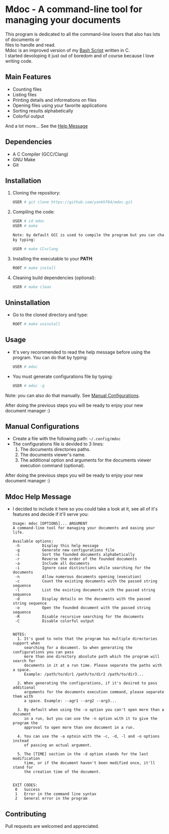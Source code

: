 # Mdoc - A command-line tool for managing your documents
This program is dedicated to all the command-line lovers that also has lots of documents or  
files to handle and read.  
Mdoc is an improved version of my [Bash Script](https://github.com/yankh764/rdoc) written in C.  
I started devoloping it just out of boredom and of course because I love writing code.


## Main Features
* Counting files
* Listing files
* Printing details and informations on files
* Opening files using your favorite applications
* Sorting results alphabetically
* Colorful output
  
And a lot more... See the [Help Message](#mdoc-help-message)


## Dependencies
* A C Compiler (GCC/Clang)
* GNU Make
* Git


## Installation
1. Cloning the repository:
    ```Bash
    USER # git clone https://github.com/yankh764/mdoc.git
    ```
2. Compiling the code:
    ```Bash
    USER # cd mdoc
    USER # make
    
    Note: by default GCC is used to compile the program but you can change that  
    by typing:

    USER # make CC=clang
    ```
3. Installing the executable to your **PATH**:
    ```Bash
    ROOT # make install
    ```
4. Cleaning build dependencies (optional):
    ```Bash
    USER # make clean
    ```

## Uninstallation
* Go to the cloned directory and type:
    ```Bash
    ROOT # make uninstall
    ```

## Usage
* It's very recommended to read the help message before using the program. You can do that by typing:
    ```Bash
    USER # mdoc
    ```
* You must generate configurations file by typing:
    ```Bash
    USER # mdoc -g
    ```
Note: you can also do that manually. See [Manual Configurations](#manual-configurations).
  
After doing the previous steps you will be ready to enjoy your new document manager :)


## Manual Configurations
* Create a file with the following path: `~/.config/mdoc`
* The configurations file is devided to 3 lines: 
    1. The documents directories paths.
    2. The documents viewer's name.
    3. The additional option and arguments for the documents viewer execution command (optional).
  
After doing the previous steps you will be ready to enjoy your new document manager :)


## Mdoc Help Message
* I decided to include it here so you could take a look at it, see all of it's features and decide if it'll serve you:
    ```
    Usage: mdoc [OPTIONS]... ARGUMENT
    A command-line tool for managing your documents and easing your life.

    Available options:
     -h 		 Display this help message
     -g 		 Generate new configurations file
     -s 		 Sort the founded documents alphabetically
     -r 		 Reverse the order of the founded documents
     -a 		 Include all documents
     -i 		 Ignore case distinctions while searching for the documents
     -n 		 Allow numerous documents opening (execution)
     -c 		 Count the existing documents with the passed string sequence
     -l 		 List the existing documents with the passed string sequence
     -d 		 Display details on the documents with the passed string sequence
     -o 		 Open the founded document with the passed string sequence
     -R 		 Disable recursive searching for the documents
     -C 		 Disable colorful output


    NOTES:
      1. It's good to note that the program has multiple directories support when
         searching for a document. So when generating the configurations you can pass
         more than one directory absolute path which the program will search for
         documents in it at a run time. Please separate the paths with a space.
         Example: /path/to/dir1 /path/to/dir2 /path/to/dir3...

      2. When generating the configurations, if it's desired to pass additional
         arguments for the documents execution command, please separate them with
         a space. Example: --agr1 --arg2 --arg3...

      3. By default when using the -o option you can't open more than a document
         in a run, but you can use the -n option with it to give the program the
         approval to open more than one document in a run.

      4. You can use the -a optoin with the -c, -d, -l and -o options instead
         of passing an actual argument.

      5. The [TIME] section in the -d option stands for the last modification
         time, or if the document haven't been modified once, it'll stand for
         the creation time of the document.


    EXIT CODES:
     0   Success
     1   Error in the command line syntax
     2   General error in the program
    ```

## Contributing
Pull requests are welcomed and appreciated.
